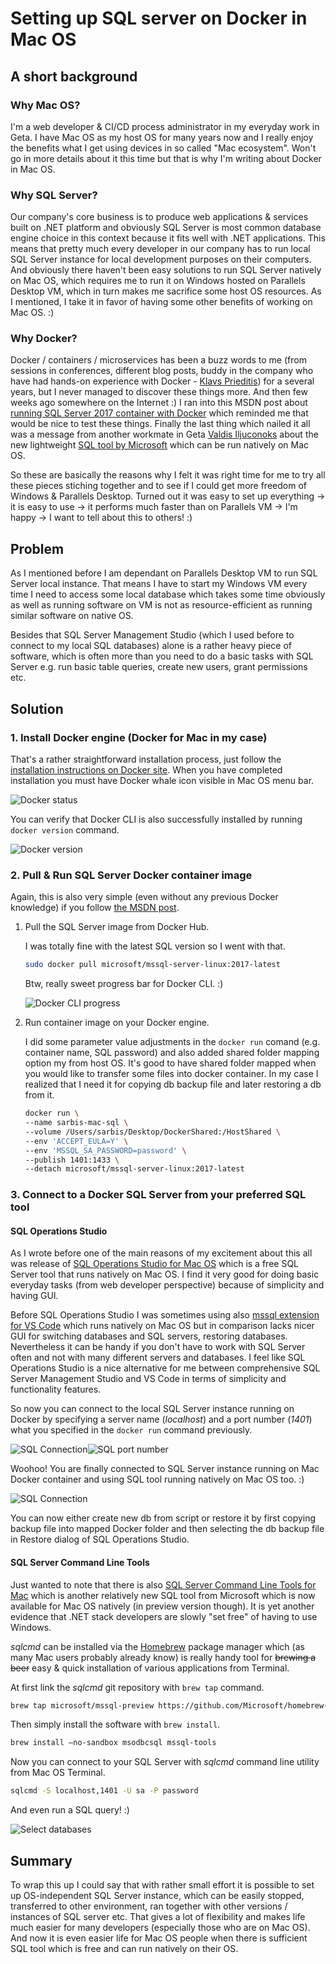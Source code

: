 # Setting up SQL server on Docker in Mac OS

## A short background

### Why Mac OS?

I'm a web developer & CI/CD process administrator in my everyday work in Geta. I have Mac OS as my host OS for many years now and I really enjoy the benefits what I get using devices in so called "Mac ecosystem". Won't go in more details about it this time but that is why I'm writing about Docker in Mac OS.

### Why SQL Server?

Our company's core business is to produce web applications & services built on .NET platform and obviously SQL Server is most common database engine choice in this context because it fits well with .NET applications. This means that pretty much every developer in our company has to run local SQL Server instance for local development purposes on their computers. And obviously there haven't been easy solutions to run SQL Server natively on Mac OS, which requires me to run it on Windows hosted on Parallels Desktop VM, which in turn makes me sacrifice some host OS resources. As I mentioned, I take it in favor of having some other benefits of working on Mac OS. :)

### Why Docker?

Docker / containers / microservices has been a buzz words to me (from sessions in conferences, different blog posts, buddy in the company who have had hands-on experience with Docker - [Klavs Prieditis](https://prieditis.lv)) for a several years, but I never managed to discover these things more. And then few weeks ago somewhere on the Internet :) I ran into this MSDN post about [running SQL Server 2017 container with Docker](https://docs.microsoft.com/en-us/sql/linux/quickstart-install-connect-docker) which reminded me that would be nice to test these things. Finally the last thing which nailed it all was a message from another workmate in Geta [Valdis Iljuconoks](https://blog.tech-fellow.net) about the new lightweight [SQL tool by Microsoft](https://github.com/Microsoft/sqlopsstudio) which can be run natively on Mac OS. 

So these are basically the reasons why I felt it was right time for me to try all these pieces stiching together and to see if I could get more freedom of Windows & Parallels Desktop. Turned out it was easy to set up everything -> it is easy to use -> it performs much faster than on Parallels VM -> I'm happy -> I want to tell about this to others! :)

## Problem 

As I mentioned before I am dependant on Parallels Desktop VM to run SQL Server local instance. That means I have to start my Windows VM every time I need to access some local database which takes some time obviously as well as running software on VM is not as resource-efficient as running similar software on native OS.

Besides that SQL Server Management Studio (which I used before to connect to my local SQL databases) alone is a rather heavy piece of software, which is often more than you need to do a basic tasks with SQL Server e.g. run basic table queries, create new users, grant permissions etc.

## Solution

### 1. Install Docker engine (Docker for Mac in my case)

That's a rather straightforward installation process, just follow the [installation instructions on Docker site](https://docs.docker.com/docker-for-mac/install/). When you have completed installation you must have Docker whale icon visible in Mac OS menu bar.

![Docker status](Media/DockerMenuBar.png)

You can verify that Docker CLI is also successfully installed by running `docker version` command.

![Docker version](Media/DockerVersion.png)

### 2. Pull & Run SQL Server Docker container image 

Again, this is also very simple (even without any previous Docker knowledge) if you follow [the MSDN post](https://docs.microsoft.com/en-us/sql/linux/quickstart-install-connect-docker). 

1. Pull the SQL Server image from Docker Hub. 
   
   I was totally fine with the latest SQL version so I went with that. 

   ```bash
   sudo docker pull microsoft/mssql-server-linux:2017-latest
   ```
   Btw, really sweet progress bar for Docker CLI. :)

   ![Docker CLI progress](Media/DockerCLILoader.gif)

2. Run container image on your Docker engine.

   I did some parameter value adjustments in the `docker run` comand (e.g. container name, SQL password) and also added shared folder mapping option my from host OS. It's good to have shared folder mapped when you would like to transfer some files into docker container. In my case I realized that I need it for copying db backup file and later restoring a db from it.

   ```bash
   docker run \
   --name sarbis-mac-sql \
   --volume /Users/sarbis/Desktop/DockerShared:/HostShared \
   --env 'ACCEPT_EULA=Y' \
   --env 'MSSQL_SA_PASSWORD=password' \
   --publish 1401:1433 \
   --detach microsoft/mssql-server-linux:2017-latest
   ```

### 3. Connect to a Docker SQL Server from your preferred SQL tool

#### SQL Operations Studio

As I wrote before one of the main reasons of my excitement about this all was release of [SQL Operations Studio for Mac OS](https://docs.microsoft.com/en-us/sql/sql-operations-studio/download) which is a free SQL Server tool that runs natively on Mac OS. I find it very good for doing basic everyday tasks (from web developer perspective) because of simplicity and having GUI. 

Before SQL Operations Studio I was sometimes using also [mssql extension for VS Code](https://marketplace.visualstudio.com/items?itemName=ms-mssql.mssql) which runs natively on Mac OS but in comparison lacks nicer GUI for switching databases and SQL servers, restoring databases. Nevertheless it can be handy if you don't have to work with SQL Server often and not with many different servers and databases. I feel like SQL Operations Studio is a nice alternative for me between comprehensive SQL Server Management Studio and VS Code in terms of simplicity and functionality features.

So now you can connect to the local SQL Server instance running on Docker by specifying a server name (_localhost_) and a port number (_1401_) what you specified in the `docker run` command previously.

![SQL Connection](Media/SQLConnection.png)![SQL port number](Media/SQLPort.png)

Woohoo! You are finally connected to SQL Server instance running on Mac Docker container and using SQL tool running natively on Mac OS too. :)

![SQL Connection](Media/SQLServerStatus.png)

You can now either create new db from script or restore it by first copying backup file into mapped Docker folder and then selecting the db backup file in Restore dialog of SQL Operations Studio.

#### SQL Server Command Line Tools

Just wanted to note that there is also [SQL Server Command Line Tools for Mac](https://blogs.technet.microsoft.com/dataplatforminsider/2017/04/03/sql-server-command-line-tools-for-mac-preview-now-available/) which is another relatively new SQL tool from Microsoft which is now available for Mac OS natively (in preview version though). It is yet another evidence that .NET stack developers are slowly "set free" of having to use Windows.

_sqlcmd_ can be installed via the [Homebrew](https://brew.sh) package manager which (as many Mac users probably already know) is really handy tool for ~~brewing a beer~~ easy & quick installation of various applications from Terminal.

At first link the _sqlcmd_ git repository with `brew tap` command.
```bash
brew tap microsoft/mssql-preview https://github.com/Microsoft/homebrew-mssql-preview`
```

Then simply install the software with `brew install`.
```bash
brew install –no-sandbox msodbcsql mssql-tools
```

Now you can connect to your SQL Server with _sqlcmd_ command line utility from Mac OS Terminal.
```bash
sqlcmd -S localhost,1401 -U sa -P password
```

And even run a SQL query! :)

![Select databases](Media/SelectDatabasesExample.png)

## Summary

To wrap this up I could say that with rather small effort it is possible to set up OS-independent SQL Server instance, which can be easily stopped, transferred to other environment, ran together with other versions / instances of SQL server etc. That gives a lot of flexibility and makes life much easier for many developers (especially those who are on Mac OS). And now it is even easier life for Mac OS people when there is sufficient SQL tool which is free and can run natively on their OS.